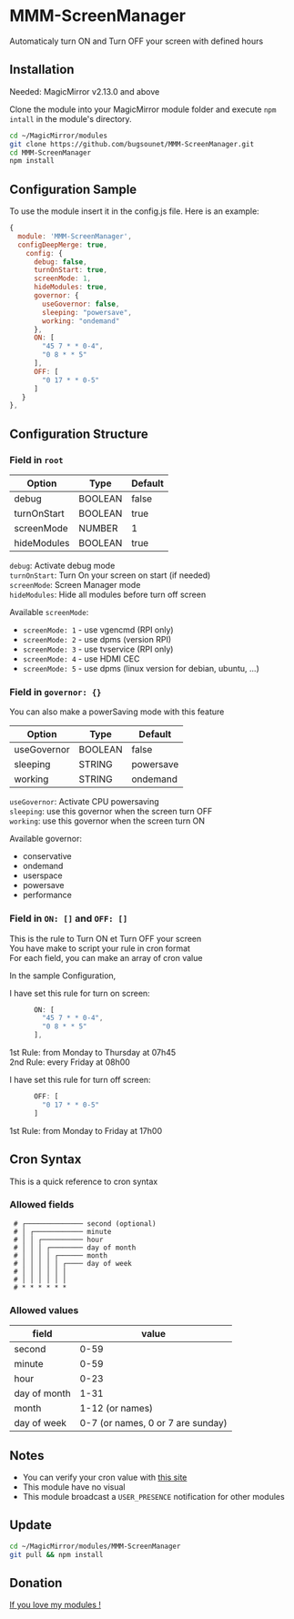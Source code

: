 # MMM-ScreenManager

Automaticaly turn ON and Turn OFF your screen with defined hours

## Installation
Needed: MagicMirror v2.13.0 and above

Clone the module into your MagicMirror module folder and execute `npm intall` in the module's directory.
```sh
cd ~/MagicMirror/modules
git clone https://github.com/bugsounet/MMM-ScreenManager.git
cd MMM-ScreenManager
npm install
```

## Configuration Sample
To use the module insert it in the config.js file. Here is an example:

```js
{
  module: 'MMM-ScreenManager',
  configDeepMerge: true,
    config: {
      debug: false,
      turnOnStart: true,
      screenMode: 1,
      hideModules: true,
      governor: {
        useGovernor: false,
        sleeping: "powersave",
        working: "ondemand"
      },
      ON: [
        "45 7 * * 0-4",
        "0 8 * * 5"
      ],
      OFF: [
        "0 17 * * 0-5"
      ]
   }
},
```

## Configuration Structure

### Field in `root`
| Option  | Type | Default |
| ------- | --- | --- |
| debug| BOOLEAN| false
| turnOnStart| BOOLEAN| true
| screenMode| NUMBER| 1
| hideModules| BOOLEAN| true

`debug`: Activate debug mode<br>
`turnOnStart`: Turn On your screen on start (if needed)<br>
`screenMode`: Screen Manager mode<br>
`hideModules`: Hide all modules before turn off screen 

 Available `screenMode`:
   - `screenMode: 1` - use vgencmd (RPI only)
   - `screenMode: 2` - use dpms (version RPI)
   - `screenMode: 3` - use tvservice (RPI only)
   - `screenMode: 4` - use HDMI CEC
   - `screenMode: 5` - use dpms (linux version for debian, ubuntu, ...)

### Field in `governor: {}`

You can also make a powerSaving mode with this feature

| Option  | Type | Default |
| ------- | --- | --- |
|useGovernor| BOOLEAN| false
|sleeping| STRING| powersave
|working| STRING| ondemand

`useGovernor`: Activate CPU powersaving<br>
`sleeping`: use this governor when the screen turn OFF<br>
`working`: use this governor when the screen turn ON<br>

Available governor:
 * conservative
 * ondemand
 * userspace
 * powersave
 * performance

### Field in `ON: []` and `OFF: []`

This is the rule to Turn ON et Turn OFF your screen<br>
You have make to script your rule in cron format<br>
For each field, you can make an array of cron value<br>

In the sample Configuration,

I have set this rule for turn on screen:
```js
      ON: [
        "45 7 * * 0-4",
        "0 8 * * 5"
      ],
```
1st Rule: from Monday to Thursday at 07h45<br>
2nd Rule: every Friday at 08h00<br>

I have set this rule for turn off screen:
```js
      OFF: [
        "0 17 * * 0-5"
      ]
```
1st Rule: from Monday to Friday at 17h00

## Cron Syntax

This is a quick reference to cron syntax

### Allowed fields

```
 # ┌────────────── second (optional)
 # │ ┌──────────── minute
 # │ │ ┌────────── hour
 # │ │ │ ┌──────── day of month
 # │ │ │ │ ┌────── month
 # │ │ │ │ │ ┌──── day of week
 # │ │ │ │ │ │
 # │ │ │ │ │ │
 # * * * * * *
```

### Allowed values

|     field    |        value        |
|--------------|---------------------|
|    second    |         0-59        |
|    minute    |         0-59        |
|     hour     |         0-23        |
| day of month |         1-31        |
|     month    |     1-12 (or names) |
|  day of week |     0-7 (or names, 0 or 7 are sunday)  |

## Notes
  - You can verify your cron value with [this site](https://crontab.guru/)
  - This module have no visual
  - This module broadcast a `USER_PRESENCE` notification for other modules

## Update

  ```sh
  cd ~/MagicMirror/modules/MMM-ScreenManager
  git pull && npm install
  ```

## Donation

[If you love my modules !](https://www.paypal.com/cgi-bin/webscr?cmd=_s-xclick&hosted_button_id=TTHRH94Y4KL36&source=url) 
